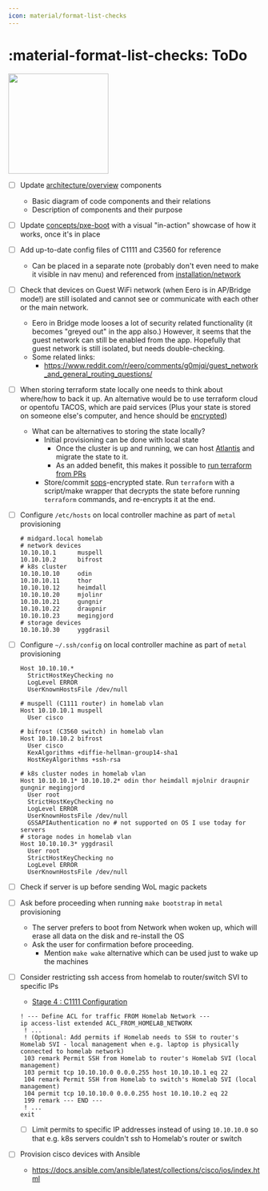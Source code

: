 ```yaml
---
icon: material/format-list-checks
---
```


# :material-format-list-checks: ToDo

<div class="banner-image-wrapper">
  <img class="banner-image" src="https://images.unsplash.com/photo-1598791318878-10e76d178023?q=80&w=2070&auto=format&fit=crop&ixlib=rb-4.1.0&ixid=M3wxMjA3fDB8MHxwaG90by1wYWdlfHx8fGVufDB8fHx8fA%3D%3D" style="object-position: 50% 60%; height: 200px;">
</div>

- [ ] Update [architecture/overview](./architecture/overview.md) components
    - Basic diagram of code components and their relations
    - Description of components and their purpose
- [ ] Update [concepts/pxe-boot](../concepts/pxe-boot.md) with a visual "in-action" showcase of how it works, once it's in place

- [ ] Add up-to-date config files of C1111 and C3560 for reference
    - Can be placed in a separate note (probably don't even need to make it visible in nav menu) and referenced from [installation/network](../installation/network.md)

- [ ] Check that devices on Guest WiFi network (when Eero is in AP/Bridge mode!) are still isolated and cannot see or communicate with each other or the main network.
    - Eero in Bridge mode looses a lot of security related functionality (it becomes "greyed out" in the app also.) However, it seems that the guest network can still be enabled from the app. Hopefully that guest network is still isolated, but needs double-checking.
    - Some related links:
        - <https://www.reddit.com/r/eero/comments/g0mjqi/guest_network_and_general_routing_questions/>

- [ ] When storing terraform state locally one needs to think about where/how to back it up. An alternative would be to use terraform cloud or opentofu TACOS, which are paid services (Plus your state is stored on someone else's computer, and hence should be [encrypted](https://opentofu.org/docs/language/state/encryption/))
    - What can be alternatives to storing the state locally?
        - Initial provisioning can be done with local state
            - Once the cluster is up and running, we can host [Atlantis](https://www.runatlantis.io/docs/installation-guide.html) and migrate the state to it.
            - As an added benefit, this makes it possible to [run terraform from PRs](https://www.runatlantis.io/guide.html#overview-%E2%80%93-what-is-atlantis)
        - Store/commit [sops](https://github.com/getsops/sops)-encrypted state. Run `terraform` with a script/make wrapper that decrypts the state before running `terraform` commands, and re-encrypts it at the end.

- [ ] Configure `/etc/hosts` on local controller machine as part of `metal` provisioning
    ```
    # midgard.local homelab
    # network devices
    10.10.10.1      muspell
    10.10.10.2      bifrost
    # k8s cluster
    10.10.10.10     odin
    10.10.10.11     thor
    10.10.10.12     heimdall
    10.10.10.20     mjolinr
    10.10.10.21     gungnir
    10.10.10.22     draupnir
    10.10.10.23     megingjord
    # storage devices
    10.10.10.30     yggdrasil
    ```

- [ ] Configure `~/.ssh/config` on local controller machine as part of `metal` provisioning
    ```
    Host 10.10.10.*
      StrictHostKeyChecking no
      LogLevel ERROR
      UserKnownHostsFile /dev/null

    # muspell (C1111 router) in homelab vlan
    Host 10.10.10.1 muspell
      User cisco

    # bifrost (C3560 switch) in homelab vlan
    Host 10.10.10.2 bifrost
      User cisco
      KexAlgorithms +diffie-hellman-group14-sha1
      HostKeyAlgorithms +ssh-rsa

    # k8s cluster nodes in homelab vlan
    Host 10.10.10.1* 10.10.10.2* odin thor heimdall mjolnir draupnir gungnir megingjord
      User root
      StrictHostKeyChecking no
      LogLevel ERROR
      UserKnownHostsFile /dev/null
      GSSAPIAuthentication no # not supported on OS I use today for servers
    # storage nodes in homelab vlan
    Host 10.10.10.3* yggdrasil
      User root
      StrictHostKeyChecking no
      LogLevel ERROR
      UserKnownHostsFile /dev/null
    ```

- [ ] Check if server is up before sending WoL magic packets

- [ ] Ask before proceeding when running `make bootstrap` in `metal` provisioning
    - The server prefers to boot from Network when woken up, which will erase all data on the disk and re-install the OS
    - Ask the user for confirmation before proceeding.
        - Mention `make wake` alternative which can be used just to wake up the machines

- [ ] Consider restricting ssh access from homelab to router/switch SVI to specific IPs
    - [Stage 4 : C1111 Configuration](../installation/network.md#stage-4)

    ```
    ! --- Define ACL for traffic FROM Homelab Network ---
    ip access-list extended ACL_FROM_HOMELAB_NETWORK
     ! ...
     ! (Optional: Add permits if Homelab needs to SSH to router's Homelab SVI - local management when e.g. laptop is physically connected to homelab network)
     103 remark Permit SSH from Homelab to router's Homelab SVI (local management)
     103 permit tcp 10.10.10.0 0.0.0.255 host 10.10.10.1 eq 22
     104 remark Permit SSH from Homelab to switch's Homelab SVI (local management)
     104 permit tcp 10.10.10.0 0.0.0.255 host 10.10.10.2 eq 22
     199 remark --- END ---
     ! ...
    exit
    ```
    - [ ] Limit permits to specific IP addresses instead of using `10.10.10.0` so that e.g. k8s servers couldn't ssh to Homelab's router or switch

- [ ] Provision cisco devices with Ansible
    - https://docs.ansible.com/ansible/latest/collections/cisco/ios/index.html
